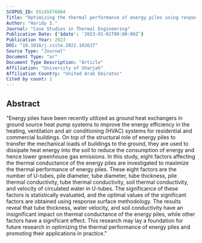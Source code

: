 ```yaml
---
SCOPUS_ID: 85145876804
Title: "Optimizing the thermal performance of energy piles using response surface methodology"
Author: "Haridy S."
Journal: "Case Studies in Thermal Engineering"
Publication Date: {'$date': '2023-01-01T00:00:00Z'}
Publication Year: 2023
DOI: "10.1016/j.csite.2022.102637"
Source Type: "Journal"
Document Type: "ar"
Document Type Description: "Article"
Affiliation: "University of Sharjah"
Affiliation Country: "United Arab Emirates"
Cited by count: 2
---
```


## Abstract
"Energy piles have been recently utilized as ground heat exchangers in ground source heat pump systems to improve the energy efficiency in the heating, ventilation and air conditioning (HVAC) systems for residential and commercial buildings. On top of the structural role of energy piles to transfer the mechanical loads of buildings to the ground, they are used to dissipate heat energy into the soil to reduce the consumption of energy and hence lower greenhouse gas emissions. In this study, eight factors affecting the thermal conductance of the energy piles are investigated to maximize the thermal performance of energy piles. These eight factors are the number of U-tubes, pile diameter, tube diameter, tube thickness, pile thermal conductivity, tube thermal conductivity, soil thermal conductivity, and velocity of circulated water in U-tubes. The significance of these factors is statistically evaluated, and the optimal values of the significant factors are obtained using response surface methodology. The results reveal that tube thickness, water velocity, and soil conductivity have an insignificant impact on thermal conductance of the energy piles, while other factors have a significant effect. This research may lay a foundation for future research in optimizing the thermal performance of energy piles and promoting their applications in practice."

